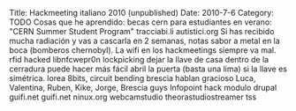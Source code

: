 Title: Hackmeeting italiano 2010 (unpublished)
Date: 2010-7-6
Category: TODO
Cosas que he aprendido: becas cern para estudiantes en verano: "CERN Summer Student Program" tracciabi.li autistici.org Si has recibido
mucha radiación y vas a cascarla en 2 semanas, notas sabor a metal en la boca (bomberos chernobyl). La wifi en los hackmeetings siempre va
mal. rfid hacked libnfcwepr0n lockpicking dejar la llave de casa dentro de la cerradura puede hacer más fácil abril la puerta (basta una
lima) si la llave es simétrica. lorea 8bits, circuit bending brescia hablan gracioso Luca, Valentina, Ruben, Kike, Jorge, Brescia guys
Infopoint hack modulo drupal guifi.net guifi.net ninux.org webcamstudio theorastudiostreamer tss
